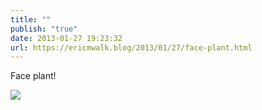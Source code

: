 ```yaml
---
title: ""
publish: "true"
date: 2013-01-27 19:23:32
url: https://ericmwalk.blog/2013/01/27/face-plant.html
---
```


Face plant!

![](https://ericmwalk.blog/uploads/2022/498fc1936b.jpg)